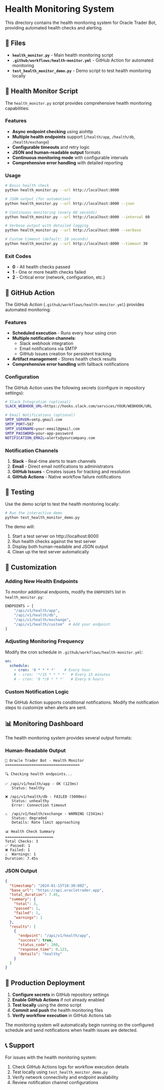 # Health Monitoring System

This directory contains the health monitoring system for Oracle Trader Bot, providing automated health checks and alerting.

## 📁 Files

- **`health_monitor.py`** - Main health monitoring script
- **`.github/workflows/health-monitor.yml`** - GitHub Action for automated monitoring
- **`test_health_monitor_demo.py`** - Demo script to test health monitoring locally

## 🏥 Health Monitor Script

The `health_monitor.py` script provides comprehensive health monitoring capabilities:

### Features
- **Async endpoint checking** using aiohttp
- **Multiple health endpoints** support (`/health/app`, `/health/db`, `/health/exchange`)
- **Configurable timeouts** and retry logic
- **JSON and human-readable output** formats
- **Continuous monitoring mode** with configurable intervals
- **Comprehensive error handling** with detailed reporting

### Usage

```bash
# Basic health check
python health_monitor.py --url http://localhost:8000

# JSON output (for automation)
python health_monitor.py --url http://localhost:8000 --json

# Continuous monitoring (every 60 seconds)
python health_monitor.py --url http://localhost:8000 --interval 60

# Verbose output with detailed logging
python health_monitor.py --url http://localhost:8000 --verbose

# Custom timeout (default: 10 seconds)
python health_monitor.py --url http://localhost:8000 --timeout 30
```

### Exit Codes
- **0** - All health checks passed
- **1** - One or more health checks failed
- **2** - Critical error (network, configuration, etc.)

## 🤖 GitHub Action

The GitHub Action (`.github/workflows/health-monitor.yml`) provides automated monitoring:

### Features
- **Scheduled execution** - Runs every hour using cron
- **Multiple notification channels**:
  - Slack webhook integration
  - Email notifications via SMTP
  - GitHub Issues creation for persistent tracking
- **Artifact management** - Stores health check results
- **Comprehensive error handling** with fallback notifications

### Configuration

The GitHub Action uses the following secrets (configure in repository settings):

```bash
# Slack Integration (optional)
SLACK_WEBHOOK_URL=https://hooks.slack.com/services/YOUR/WEBHOOK/URL

# Email Notifications (optional)
SMTP_SERVER=smtp.gmail.com
SMTP_PORT=587
SMTP_USERNAME=your-email@gmail.com
SMTP_PASSWORD=your-app-password
NOTIFICATION_EMAIL=alerts@yourcompany.com
```

### Notification Channels

1. **Slack** - Real-time alerts to team channels
2. **Email** - Direct email notifications to administrators  
3. **GitHub Issues** - Creates issues for tracking and resolution
4. **GitHub Actions** - Native workflow failure notifications

## 🧪 Testing

Use the demo script to test the health monitoring locally:

```bash
# Run the interactive demo
python test_health_monitor_demo.py
```

The demo will:
1. Start a test server on http://localhost:8000
2. Run health checks against the test server
3. Display both human-readable and JSON output
4. Clean up the test server automatically

## 🔧 Customization

### Adding New Health Endpoints

To monitor additional endpoints, modify the `ENDPOINTS` list in `health_monitor.py`:

```python
ENDPOINTS = [
    "/api/v1/health/app",
    "/api/v1/health/db", 
    "/api/v1/health/exchange",
    "/api/v1/health/custom"  # Add your endpoint
]
```

### Adjusting Monitoring Frequency

Modify the cron schedule in `.github/workflows/health-monitor.yml`:

```yaml
on:
  schedule:
    - cron: '0 * * * *'    # Every hour
    # - cron: '*/15 * * * *'  # Every 15 minutes
    # - cron: '0 */6 * * *'   # Every 6 hours
```

### Custom Notification Logic

The GitHub Action supports conditional notifications. Modify the notification steps to customize when alerts are sent.

## 📊 Monitoring Dashboard

The health monitoring system provides several output formats:

### Human-Readable Output
```
🏥 Oracle Trader Bot - Health Monitor
==================================

🔍 Checking health endpoints...

✅ /api/v1/health/app - OK (123ms)
   Status: healthy
   
❌ /api/v1/health/db - FAILED (5000ms)
   Status: unhealthy
   Error: Connection timeout
   
⚠️  /api/v1/health/exchange - WARNING (2341ms)
   Status: degraded
   Details: Rate limit approaching

📊 Health Check Summary
======================
Total Checks: 3
✅ Passed: 1
❌ Failed: 1  
⚠️  Warnings: 1
Duration: 7.45s
```

### JSON Output
```json
{
  "timestamp": "2024-01-15T10:30:00Z",
  "base_url": "https://api.oracletrader.app",
  "total_duration": 7.45,
  "summary": {
    "total": 3,
    "passed": 1,
    "failed": 1,
    "warnings": 1
  },
  "results": [
    {
      "endpoint": "/api/v1/health/app",
      "success": true,
      "status_code": 200,
      "response_time": 0.123,
      "details": "healthy"
    }
  ]
}
```

## 🚀 Production Deployment

1. **Configure secrets** in GitHub repository settings
2. **Enable GitHub Actions** if not already enabled
3. **Test locally** using the demo script
4. **Commit and push** the health monitoring files
5. **Verify workflow execution** in GitHub Actions tab

The monitoring system will automatically begin running on the configured schedule and send notifications when health issues are detected.

## 📞 Support

For issues with the health monitoring system:

1. Check GitHub Actions logs for workflow execution details
2. Test locally using `test_health_monitor_demo.py`
3. Verify network connectivity and endpoint availability
4. Review notification channel configurations
